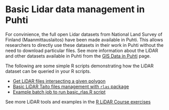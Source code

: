 # Basic Lidar data management in Puhti

For convinience, the full open Lidar datasets from National Land Survey of Finland (Maanmittauslaitos) have been made available in Puhti. This allows researchers to directly use these datasets in their work in Puhti without the need to download particular files. See more information about the LiDAR and other datasets available in Puhti from the [GIS Data in Puhti](https://research.csc.fi/gis_data_in_csc_computing_env) page.

The following are some simple R scripts demonstrating how the LiDAR dataset can be queried in your R scripts.

- [Get LiDAR files intersecting a given polygon](get_lidar_files_function.R)
- [Basic LiDAR Taito files management with `rlas` package](basic_rlas.R)
- [Example batch job to run basic_rlas.R script](batchjob_rlas_basics.sh)

See more LiDAR tools and examples in the [R LiDAR Course exercises](../R_lidar_course_exercises)
